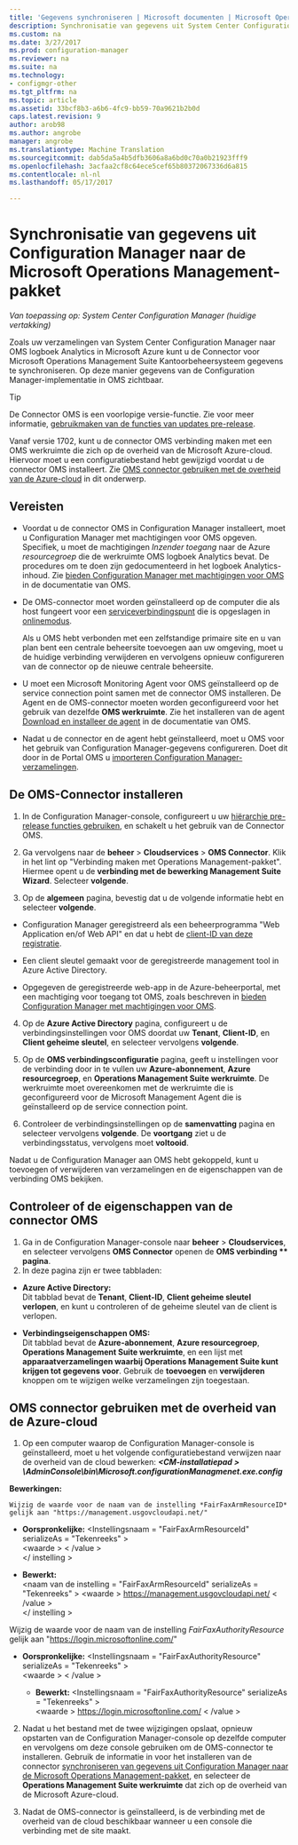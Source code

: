 ```yaml
---
title: 'Gegevens synchroniseren | Microsoft documenten | Microsoft Operations Management-pakket '
description: Synchronisatie van gegevens uit System Center Configuration Manager naar Microsoft Operations Management-pakket.
ms.custom: na
ms.date: 3/27/2017
ms.prod: configuration-manager
ms.reviewer: na
ms.suite: na
ms.technology:
- configmgr-other
ms.tgt_pltfrm: na
ms.topic: article
ms.assetid: 33bcf8b3-a6b6-4fc9-bb59-70a9621b2b0d
caps.latest.revision: 9
author: arob98
ms.author: angrobe
manager: angrobe
ms.translationtype: Machine Translation
ms.sourcegitcommit: dab5da5a4b5dfb3606a8a6bd0c70a0b21923fff9
ms.openlocfilehash: 3acfaa2cf8c64ece5cef65b80372067336d6a815
ms.contentlocale: nl-nl
ms.lasthandoff: 05/17/2017

---
```



# <a name="sync-data-from-configuration-manager-to-the-microsoft-operations-management-suite"></a>Synchronisatie van gegevens uit Configuration Manager naar de Microsoft Operations Management-pakket


*Van toepassing op: System Center Configuration Manager (huidige vertakking)*

Zoals uw verzamelingen van System Center Configuration Manager naar OMS logboek Analytics in Microsoft Azure kunt u de Connector voor Microsoft Operations Management Suite Kantoorbeheersysteem gegevens te synchroniseren. Op deze manier gegevens van de Configuration Manager-implementatie in OMS zichtbaar.
> [!TIP]
> De Connector OMS is een voorlopige versie-functie. Zie voor meer informatie, [gebruikmaken van de functies van updates pre-release](/sccm/core/servers/manage/pre-release-features).

Vanaf versie 1702, kunt u de connector OMS verbinding maken met een OMS werkruimte die zich op de overheid van de Microsoft Azure-cloud. Hiervoor moet u een configuratiebestand hebt gewijzigd voordat u de connector OMS installeert. Zie [OMS connector gebruiken met de overheid van de Azure-cloud](#fairfaxconfig) in dit onderwerp.

## <a name="prerequisites"></a>Vereisten
- Voordat u de connector OMS in Configuration Manager installeert, moet u Configuration Manager met machtigingen voor OMS opgeven. Specifiek, u moet de machtigingen *Inzender toegang* naar de Azure *resourcegroep* die de werkruimte OMS logboek Analytics bevat. De procedures om te doen zijn gedocumenteerd in het logboek Analytics-inhoud. Zie [bieden Configuration Manager met machtigingen voor OMS](https://docs.microsoft.com/azure/log-analytics/log-analytics-sccm#provide-configuration-manager-with-permissions-to-oms) in de documentatie van OMS.

- De OMS-connector moet worden geïnstalleerd op de computer die als host fungeert voor een [serviceverbindingspunt](/sccm/core/servers/deploy/configure/about-the-service-connection-point) die is opgeslagen in [onlinemodus](/sccm/core/servers/deploy/configure/about-the-service-connection-point#a-namebkmkmodesa-modes-of-operation).

  Als u OMS hebt verbonden met een zelfstandige primaire site en u van plan bent een centrale beheersite toevoegen aan uw omgeving, moet u de huidige verbinding verwijderen en vervolgens opnieuw configureren van de connector op de nieuwe centrale beheersite.

- U moet een Microsoft Monitoring Agent voor OMS geïnstalleerd op de service connection point samen met de connector OMS installeren.  De Agent en de OMS-connector moeten worden geconfigureerd voor het gebruik van dezelfde **OMS werkruimte**. Zie het installeren van de agent [Download en installeer de agent](https://docs.microsoft.com/azure/log-analytics/log-analytics-sccm#download-and-install-the-agent) in de documentatie van OMS.

- Nadat u de connector en de agent hebt geïnstalleerd, moet u OMS voor het gebruik van Configuration Manager-gegevens configureren.  Doet dit door in de Portal OMS u [importeren Configuration Manager-verzamelingen](https://docs.microsoft.com/azure/log-analytics/log-analytics-sccm#import-collections).



## <a name="install-the-oms-connector"></a>De OMS-Connector installeren  
1. In de Configuration Manager-console, configureert u uw [hiërarchie pre-release functies gebruiken](/sccm/core/servers/manage/pre-release-features), en schakelt u het gebruik van de Connector OMS.  

2. Ga vervolgens naar de **beheer** > **Cloudservices** > **OMS Connector**. Klik in het lint op "Verbinding maken met Operations Management-pakket". Hiermee opent u de **verbinding met de bewerking Management Suite Wizard**. Selecteer **volgende**.  


3.    Op de **algemeen** pagina, bevestig dat u de volgende informatie hebt en selecteer **volgende**.  
  - Configuration Manager geregistreerd als een beheerprogramma "Web Application en/of Web API" en dat u hebt de [client-ID van deze registratie](https://docs.microsoft.com/azure/active-directory/develop/active-directory-integrating-applications).  
  - Een client sleutel gemaakt voor de geregistreerde management tool in Azure Active Directory.  

  - Opgegeven de geregistreerde web-app in de Azure-beheerportal, met een machtiging voor toegang tot OMS, zoals beschreven in [bieden Configuration Manager met machtigingen voor OMS](https://docs.microsoft.com/azure/log-analytics/log-analytics-sccm#provide-configuration-manager-with-permissions-to-oms).  

4.    Op de **Azure Active Directory** pagina, configureert u de verbindingsinstellingen voor OMS doordat uw **Tenant**, **Client-ID**, en **Client geheime sleutel**, en selecteer vervolgens **volgende**.  

5.    Op de **OMS verbindingsconfiguratie** pagina, geeft u instellingen voor de verbinding door in te vullen uw **Azure-abonnement**, **Azure resourcegroep**, en **Operations Management Suite werkruimte**.  De werkruimte moet overeenkomen met de werkruimte die is geconfigureerd voor de Microsoft Management Agent die is geïnstalleerd op de service connection point.  

6.    Controleer de verbindingsinstellingen op de **samenvatting** pagina en selecteer vervolgens **volgende**. De **voortgang** ziet u de verbindingsstatus, vervolgens moet **voltooid**.

Nadat u de Configuration Manager aan OMS hebt gekoppeld, kunt u toevoegen of verwijderen van verzamelingen en de eigenschappen van de verbinding OMS bekijken.

## <a name="verify-the-oms-connector-properties"></a>Controleer of de eigenschappen van de connector OMS
1.    Ga in de Configuration Manager-console naar **beheer** > **Cloudservices**, en selecteer vervolgens **OMS Connector** openen de **OMS verbinding ** pagina**.
2.    In deze pagina zijn er twee tabbladen:
  - **Azure Active Directory:**   
    Dit tabblad bevat de **Tenant**, **Client-ID**, **Client geheime sleutel verlopen**, en kunt u controleren of de geheime sleutel van de client is verlopen.

  - **Verbindingseigenschappen OMS:**  
    Dit tabblad bevat de **Azure-abonnement**, **Azure resourcegroep**, **Operations Management Suite werkruimte**, en een lijst met **apparaatverzamelingen waarbij Operations Management Suite kunt krijgen tot gegevens voor**. Gebruik de **toevoegen** en **verwijderen** knoppen om te wijzigen welke verzamelingen zijn toegestaan.

## <a name="fairfaxconfig"></a> OMS connector gebruiken met de overheid van de Azure-cloud


1.  Op een computer waarop de Configuration Manager-console is geïnstalleerd, moet u het volgende configuratiebestand verwijzen naar de overheid van de cloud bewerken:  ***&lt;CM-installatiepad > \AdminConsole\bin\Microsoft.configurationManagmenet.exe.config***

  **Bewerkingen:**

    Wijzig de waarde voor de naam van de instelling *FairFaxArmResourceID* gelijk aan "https://management.usgovcloudapi.net/"

   - **Oorspronkelijke:** 
      &lt;Instellingsnaam = "FairFaxArmResourceId" serializeAs = "Tekenreeks" >   
      &lt;waarde > &lt; /value >   
      &lt;/ instelling >

   - **Bewerkt:**     
      &lt;naam van de instelling = "FairFaxArmResourceId" serializeAs = "Tekenreeks" > &lt;waarde > https://management.usgovcloudapi.net/ &lt; /value >  
      &lt;/ instelling >

  Wijzig de waarde voor de naam van de instelling *FairFaxAuthorityResource* gelijk aan "https://login.microsoftonline.com/"

  - **Oorspronkelijke:** &lt;Instellingsnaam = "FairFaxAuthorityResource" serializeAs = "Tekenreeks" >   
    &lt;waarde > &lt; /value >

    - **Bewerkt:** &lt;Instellingsnaam = "FairFaxAuthorityResource" serializeAs = "Tekenreeks" >   
    &lt;waarde > https://login.microsoftonline.com/ &lt; /value >

2.    Nadat u het bestand met de twee wijzigingen opslaat, opnieuw opstarten van de Configuration Manager-console op dezelfde computer en vervolgens om deze console gebruiken om de OMS-connector te installeren. Gebruik de informatie in voor het installeren van de connector [synchroniseren van gegevens uit Configuration Manager naar de Microsoft Operations Management-pakket](/sccm/core/clients/manage/sync-data-microsoft-operations-management-suite), en selecteer de **Operations Management Suite werkruimte** dat zich op de overheid van de Microsoft Azure-cloud.

3.    Nadat de OMS-connector is geïnstalleerd, is de verbinding met de overheid van de cloud beschikbaar wanneer u een console die verbinding met de site maakt.

